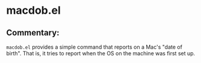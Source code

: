 # macdob.el

## Commentary:

`macdob.el` provides a simple command that reports on a Mac's "date of
birth". That is, it tries to report when the OS on the machine was first set
up.
